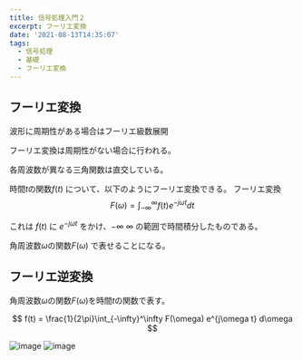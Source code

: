 ```yaml
---
title: 信号処理入門２
excerpt: フーリエ変換
date: '2021-08-13T14:35:07'
tags:
  - 信号処理
  - 基礎
  - フーリエ変換
---
```


## フーリエ変換

波形に周期性がある場合はフーリエ級数展開

フーリエ変換は周期性がない場合に行われる。

各周波数が異なる三角関数は直交している。


時間$t$の関数$f(t)$ について、以下のようにフーリエ変換できる。
フーリエ変換
$$
F(\omega) = \int_{-\infty}^\infty f(t)e^{-j\omega t}dt
$$

これは
$f(t)$ に $e^{-j\omega t}$ をかけ、$-\infty ~ \infty$ の範囲で時間積分したものである。

角周波数$\omega$の関数$F(\omega)$ で表せることになる。

## フーリエ逆変換

角周波数$\omega$の関数$F(\omega)$を時間$t$の関数で表す。

$$
f(t) = \frac{1}{2\pi}\int_{-\infty}^\infty F(\omega) e^{j\omega t} d\omega
$$

![image](https://res.cloudinary.com/ddaz9etkx/image/upload/v1628837413/202108/1_qhwubn.jpg)
![image](https://res.cloudinary.com/ddaz9etkx/image/upload/v1628837419/202108/2_y6tus1.jpg)


